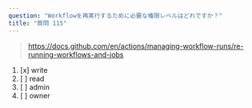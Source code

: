 ```yaml
---
question: "Workflowを再実行するために必要な権限レベルはどれですか？"
title: "質問 115"
---
```


> https://docs.github.com/en/actions/managing-workflow-runs/re-running-workflows-and-jobs
1. [x] write 
1. [ ] read
1. [ ] admin
1. [ ] owner